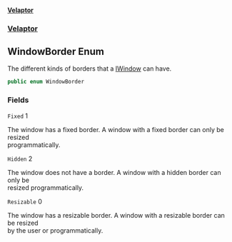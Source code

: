 #### [Velaptor](index.md 'index')
### [Velaptor](Velaptor.md 'Velaptor')

## WindowBorder Enum

The different kinds of borders that a [IWindow](Velaptor.UI.IWindow.md 'Velaptor.UI.IWindow') can have.

```csharp
public enum WindowBorder
```
### Fields

<a name='Velaptor.WindowBorder.Fixed'></a>

`Fixed` 1

The window has a fixed border. A window with a fixed border can only be resized  
programmatically.

<a name='Velaptor.WindowBorder.Hidden'></a>

`Hidden` 2

The window does not have a border. A window with a hidden border can only be  
resized programmatically.

<a name='Velaptor.WindowBorder.Resizable'></a>

`Resizable` 0

The window has a resizable border. A window with a resizable border can be resized  
by the user or programmatically.